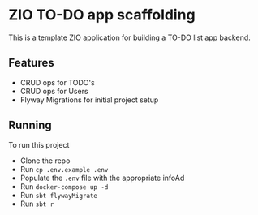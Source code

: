 # ZIO TO-DO app scaffolding

This is a template ZIO application for building a TO-DO list app backend.

## Features

- CRUD ops for TODO's
- CRUD ops for Users
- Flyway Migrations for initial project setup

## Running

To run this project

- Clone the repo
- Run `cp .env.example .env`
- Populate the `.env` file with the appropriate infoAd
- Run `docker-compose up -d`
- Run `sbt flywayMigrate`
- Run `sbt r`
